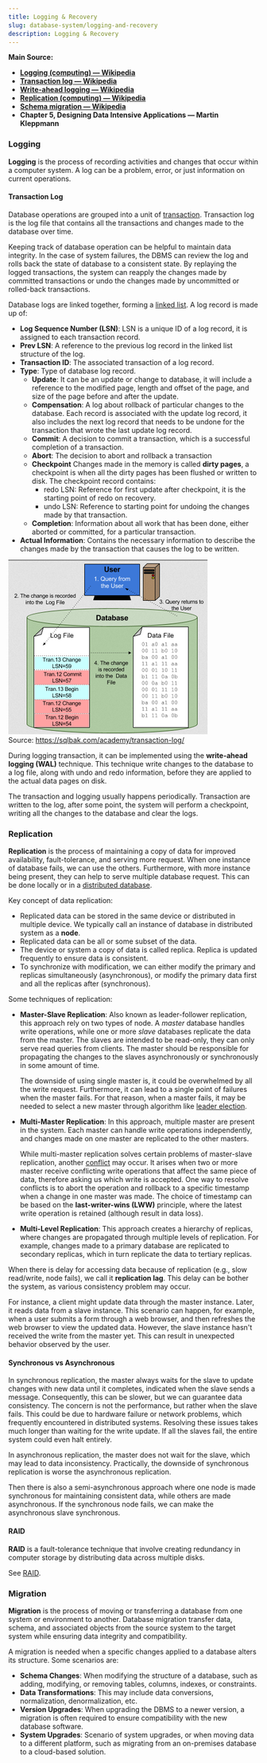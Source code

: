 ```yaml
---
title: Logging & Recovery
slug: database-system/logging-and-recovery
description: Logging & Recovery
---
```


**Main Source:**

- **[Logging (computing) — Wikipedia](<https://en.wikipedia.org/wiki/Logging_(computing)>)**
- **[Transaction log — Wikipedia](https://en.wikipedia.org/wiki/Transaction_log)**
- **[Write-ahead logging — Wikipedia](https://en.wikipedia.org/wiki/Write-ahead_logging)**
- **[Replication (computing) — Wikipedia](<https://en.wikipedia.org/wiki/Replication_(computing)>)**
- **[Schema migration — Wikipedia](https://en.wikipedia.org/wiki/Schema_migration)**
- **Chapter 5, Designing Data Intensive Applications — Martin Kleppmann**

### Logging

**Logging** is the process of recording activities and changes that occur within a computer system. A log can be a problem, error, or just information on current operations.

#### Transaction Log

Database operations are grouped into a unit of [transaction](/database-system/transactions). Transaction log is the log file that contains all the transactions and changes made to the database over time.

Keeping track of database operation can be helpful to maintain data integrity. In the case of system failures, the DBMS can review the log and rolls back the state of database to a consistent state. By replaying the logged transactions, the system can reapply the changes made by committed transactions or undo the changes made by uncommitted or rolled-back transactions.

Database logs are linked together, forming a [linked list](/data-structures-and-algorithms/linked-list). A log record is made up of:

- **Log Sequence Number (LSN)**: LSN is a unique ID of a log record, it is assigned to each transaction record.
- **Prev LSN**: A reference to the previous log record in the linked list structure of the log.
- **Transaction ID**: The associated transaction of a log record.
- **Type**: Type of database log record.
  - **Update**: It can be an update or change to database, it will include a reference to the modified page, length and offset of the page, and size of the page before and after the update.
  - **Compensation**: A log about rollback of particular changes to the database. Each record is associated with the update log record, it also includes the next log record that needs to be undone for the transaction that wrote the last update log record.
  - **Commit**: A decision to commit a transaction, which is a successful completion of a transaction.
  - **Abort**: The decision to abort and rollback a transaction
  - **Checkpoint** Changes made in the memory is called **dirty pages**, a checkpoint is when all the dirty pages has been flushed or written to disk. The checkpoint record contains:
    - redo LSN: Reference for first update after checkpoint, it is the starting point of redo on recovery.
    - undo LSN: Reference to starting point for undoing the changes made by that transaction.
  - **Completion**: Information about all work that has been done, either aborted or committed, for a particular transaction.
- **Actual Information**: Contains the necessary information to describe the changes made by the transaction that causes the log to be written.

![Transaction log](./transaction-log.png)  
Source: https://sqlbak.com/academy/transaction-log/

During logging transaction, it can be implemented using the **write-ahead logging (WAL)** technique. This technique write changes to the database to a log file, along with undo and redo information, before they are applied to the actual data pages on disk.

The transaction and logging usually happens periodically. Transaction are written to the log, after some point, the system will perform a checkpoint, writing all the changes to the database and clear the logs.

### Replication

**Replication** is the process of maintaining a copy of data for improved availability, fault-tolerance, and serving more request. When one instance of database fails, we can use the others. Furthermore, with more instance being present, they can help to serve multiple database request. This can be done locally or in a [distributed database](/cloud-computing-and-distributed-systems/distributed-database).

Key concept of data replication:

- Replicated data can be stored in the same device or distributed in multiple device. We typically call an instance of database in distributed system as a **node**.
- Replicated data can be all or some subset of the data.
- The device or system a copy of data is called replica. Replica is updated frequently to ensure data is consistent.
- To synchronize with modification, we can either modify the primary and replicas simultaneously (asynchronous), or modify the primary data first and all the replicas after (synchronous).

Some techniques of replication:

- **Master-Slave Replication**: Also known as leader-follower replication, this approach rely on two types of node. A _master_ database handles write operations, while one or more _slave_ databases replicate the data from the master. The slaves are intended to be read-only, they can only serve read queries from clients. The master should be responsible for propagating the changes to the slaves asynchronously or synchronously in some amount of time.

  The downside of using single master is, it could be overwhelmed by all the write request. Furthermore, it can lead to a single point of failures when the master fails. For that reason, when a master fails, it may be needed to select a new master through algorithm like [leader election](/cloud-computing-and-distributed-systems/distributed-systems-model#leader-election).

- **Multi-Master Replication**: In this approach, multiple master are present in the system. Each master can handle write operations independently, and changes made on one master are replicated to the other masters.

  While multi-master replication solves certain problems of master-slave replication, another [conflict](/database-system/concurrency-control#conflict-serializability) may occur. It arises when two or more master receive conflicting write operations that affect the same piece of data, therefore asking us which write is accepted. One way to resolve conflicts is to abort the operation and rollback to a specific timestamp when a change in one master was made. The choice of timestamp can be based on the **last-writer-wins (LWW)** principle, where the latest write operation is retained (although result in data loss).

- **Multi-Level Replication**: This approach creates a hierarchy of replicas, where changes are propagated through multiple levels of replication. For example, changes made to a primary database are replicated to secondary replicas, which in turn replicate the data to tertiary replicas.

When there is delay for accessing data because of replication (e.g., slow read/write, node fails), we call it **replication lag**. This delay can be bother the system, as various consistency problem may occur.

For instance, a client might update data through the master instance. Later, it reads data from a slave instance. This scenario can happen, for example, when a user submits a form through a web browser, and then refreshes the web browser to view the updated data. However, the slave instance hasn't received the write from the master yet. This can result in unexpected behavior observed by the user.

#### Synchronous vs Asynchronous

In synchronous replication, the master always waits for the slave to update changes with new data until it completes, indicated when the slave sends a message. Consequently, this can be slower, but we can guarantee data consistency. The concern is not the performance, but rather when the slave fails. This could be due to hardware failure or network problems, which frequently encountered in distributed systems. Resolving these issues takes much longer than waiting for the write update. If all the slaves fail, the entire system could even halt entirely.

In asynchronous replication, the master does not wait for the slave, which may lead to data inconsistency. Practically, the downside of synchronous replication is worse the asynchronous replication.

Then there is also a semi-asynchronous approach where one node is made synchronous for maintaining consistent data, while others are made asynchronous. If the synchronous node fails, we can make the asynchronous slave synchronous.

#### RAID

**RAID** is a fault-tolerance technique that involve creating redundancy in computer storage by distributing data across multiple disks.

See [RAID](/operating-system/disk-management#raid).

### Migration

**Migration** is the process of moving or transferring a database from one system or environment to another. Database migration transfer data, schema, and associated objects from the source system to the target system while ensuring data integrity and compatibility.

A migration is needed when a specific changes applied to a database alters its structure. Some scenarios are:

- **Schema Changes**: When modifying the structure of a database, such as adding, modifying, or removing tables, columns, indexes, or constraints.
- **Data Transformations**: This may include data conversions, normalization, denormalization, etc.
- **Version Upgrades**: When upgrading the DBMS to a newer version, a migration is often required to ensure compatibility with the new database software.
- **System Upgrades**: Scenario of system upgrades, or when moving data to a different platform, such as migrating from an on-premises database to a cloud-based solution.
